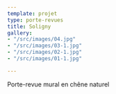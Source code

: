 ```yaml
---
template: projet
type: porte-revues
title: Soligny
gallery:
- "/src/images/04.jpg"
- "/src/images/03-1.jpg"
- "/src/images/02-1.jpg"
- "/src/images/01-1.jpg"

---
```

Porte-revue mural en chêne naturel
